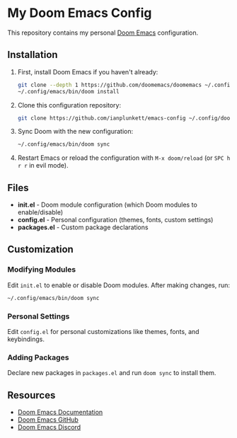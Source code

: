 # My Doom Emacs Config

This repository contains my personal [Doom Emacs](https://github.com/doomemacs/doomemacs) configuration.

## Installation

1. First, install Doom Emacs if you haven't already:
   ```bash
   git clone --depth 1 https://github.com/doomemacs/doomemacs ~/.config/emacs
   ~/.config/emacs/bin/doom install
   ```

2. Clone this configuration repository:
   ```bash
   git clone https://github.com/ianplunkett/emacs-config ~/.config/doom
   ```

3. Sync Doom with the new configuration:
   ```bash
   ~/.config/emacs/bin/doom sync
   ```

4. Restart Emacs or reload the configuration with `M-x doom/reload` (or `SPC h r r` in evil mode).

## Files

- **init.el** - Doom module configuration (which Doom modules to enable/disable)
- **config.el** - Personal configuration (themes, fonts, custom settings)
- **packages.el** - Custom package declarations

## Customization

### Modifying Modules
Edit `init.el` to enable or disable Doom modules. After making changes, run:
```bash
~/.config/emacs/bin/doom sync
```

### Personal Settings
Edit `config.el` for personal customizations like themes, fonts, and keybindings.

### Adding Packages
Declare new packages in `packages.el` and run `doom sync` to install them.

## Resources

- [Doom Emacs Documentation](https://docs.doomemacs.org/)
- [Doom Emacs GitHub](https://github.com/doomemacs/doomemacs)
- [Doom Emacs Discord](https://doomemacs.org/discord)